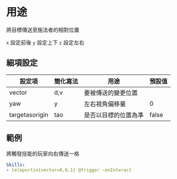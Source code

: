 用途
====================

將目標傳送至施法者的相對位置

`x` 設定前後
`y` 設定上下
`z` 設定左右

細項設定
----------

| 設定項 | 簡化寫法 | 用途 | 預設值 |
|-----------------------|-----------|--------|---------------|
| vector | d,v | 要被傳送的變更位置| |
| yaw | y | 左右視角偏移量 | 0 | 
| targetasorigin | tao | 是否以目標的位置為準 | false |

範例
--------

將觸發技能的玩家向右傳送一格

```yml
Skills:
- teleportin{vector=0,0,1} @trigger ~onInteract
```